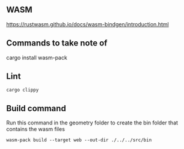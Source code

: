 ## WASM
https://rustwasm.github.io/docs/wasm-bindgen/introduction.html

## Commands to take note of
cargo install wasm-pack

## Lint

`
cargo clippy
`

## Build command
Run this command in the geometry folder to create the bin folder that contains the wasm files

`
wasm-pack build --target web --out-dir ./../../src/bin
`
